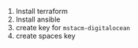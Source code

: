 1. Install terraform
2. Install ansible
3. create key for `mstacm-digitalocean`
4. create spaces key
